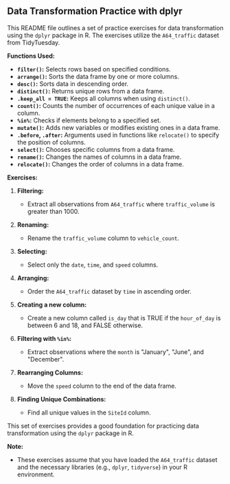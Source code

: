 ## Data Transformation Practice with dplyr

This README file outlines a set of practice exercises for data transformation using the `dplyr` package in R. The exercises utilize the `A64_traffic` dataset from TidyTuesday.

**Functions Used:**

* **`filter()`:** Selects rows based on specified conditions.
* **`arrange()`:** Sorts the data frame by one or more columns.
* **`desc()`:** Sorts data in descending order.
* **`distinct()`:** Returns unique rows from a data frame.
* **`.keep_all = TRUE`:** Keeps all columns when using `distinct()`.
* **`count()`:** Counts the number of occurrences of each unique value in a column.
* **`%in%`:** Checks if elements belong to a specified set.
* **`mutate()`:** Adds new variables or modifies existing ones in a data frame.
* **`.before`, `.after`:** Arguments used in functions like `relocate()` to specify the position of columns.
* **`select()`:** Chooses specific columns from a data frame.
* **`rename()`:** Changes the names of columns in a data frame.
* **`relocate()`:** Changes the order of columns in a data frame.

**Exercises:**

1. **Filtering:**
   - Extract all observations from `A64_traffic` where `traffic_volume` is greater than 1000.

2. **Renaming:**
   - Rename the `traffic_volume` column to `vehicle_count`.

3. **Selecting:**
   - Select only the `date`, `time`, and `speed` columns.

4. **Arranging:**
   - Order the `A64_traffic` dataset by `time` in ascending order.

5. **Creating a new column:**
   - Create a new column called `is_day` that is TRUE if the `hour_of_day` is between 6 and 18, and FALSE otherwise.

6. **Filtering with `%in%`:**
   - Extract observations where the `month` is "January", "June", and "December".

7. **Rearranging Columns:**
   - Move the `speed` column to the end of the data frame.

8. **Finding Unique Combinations:**
   - Find all unique values in the `SiteId` column.

This set of exercises provides a good foundation for practicing data transformation using the `dplyr` package in R. 

**Note:** 

* These exercises assume that you have loaded the `A64_traffic` dataset and the necessary libraries (e.g., `dplyr`, `tidyverse`) in your R environment.